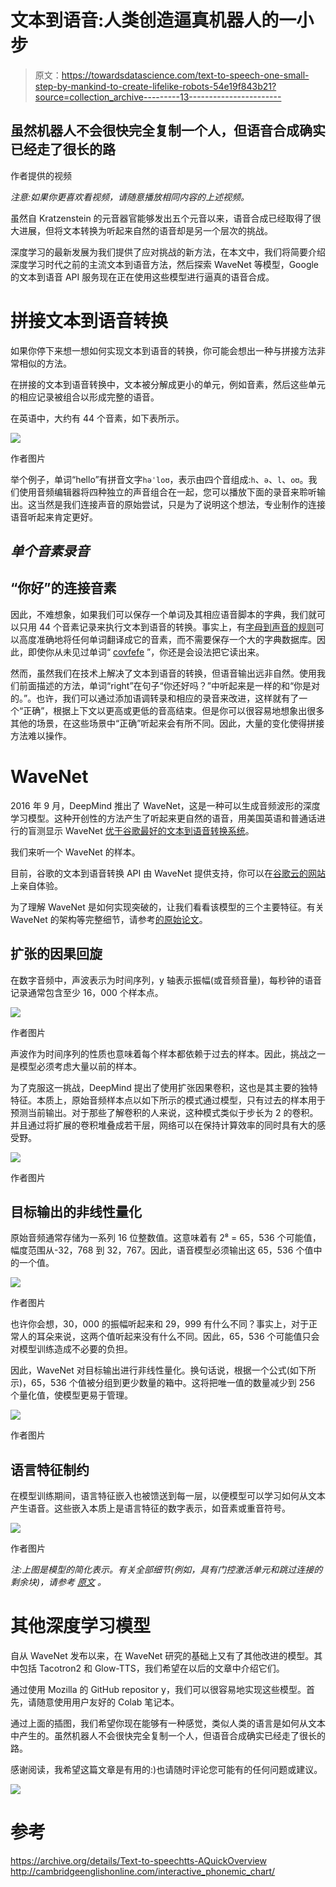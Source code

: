 # 文本到语音:人类创造逼真机器人的一小步

> 原文：<https://towardsdatascience.com/text-to-speech-one-small-step-by-mankind-to-create-lifelike-robots-54e19f843b21?source=collection_archive---------13----------------------->

## 虽然机器人不会很快完全复制一个人，但语音合成确实已经走了很长的路

作者提供的视频

*注意:如果你更喜欢看视频，请随意播放相同内容的上述视频。*

虽然自 Kratzenstein 的元音器官能够发出五个元音以来，语音合成已经取得了很大进展，但将文本转换为听起来自然的语音却是另一个层次的挑战。

深度学习的最新发展为我们提供了应对挑战的新方法，在本文中，我们将简要介绍深度学习时代之前的主流文本到语音方法，然后探索 WaveNet 等模型，Google 的文本到语音 API 服务现在正在使用这些模型进行逼真的语音合成。

# 拼接文本到语音转换

如果你停下来想一想如何实现文本到语音的转换，你可能会想出一种与拼接方法非常相似的方法。

在拼接的文本到语音转换中，文本被分解成更小的单元，例如音素，然后这些单元的相应记录被组合以形成完整的语音。

在英语中，大约有 44 个音素，如下表所示。

![](img/7d8313e543667befc83d140fa81cda0b.png)

作者图片

举个例子，单词“hello”有拼音文字`həˈloʊ`，表示由四个音组成:`h`、`ə`、`l`、`oʊ`。我们使用音频编辑器将四种独立的声音组合在一起，您可以播放下面的录音来聆听输出。这当然是我们连接声音的原始尝试，只是为了说明这个想法，专业制作的连接语音听起来肯定更好。

## *单个音素录音*

## “你好”的连接音素

因此，不难想象，如果我们可以保存一个单词及其相应语音脚本的字典，我们就可以只用 44 个音素记录来执行文本到语音的转换。事实上，有[字母到声音的规则](https://ieeexplore.ieee.org/document/1162873?reload=true&arnumber=1162873)可以高度准确地将任何单词翻译成它的音素，而不需要保存一个大的字典数据库。因此，即使你从未见过单词“ [covfefe](https://www.bbc.com/news/world-us-canada-40104063) ”，你还是会设法把它读出来。

然而，虽然我们在技术上解决了文本到语音的转换，但语音输出远非自然。使用我们前面描述的方法，单词“right”在句子“你还好吗？”中听起来是一样的和“你是对的。”。也许，我们可以通过添加语调转录和相应的录音来改进，这样就有了一个“正确”，根据上下文以更高或更低的音高结束。但是你可以很容易地想象出很多其他的场景，在这些场景中“正确”听起来会有所不同。因此，大量的变化使得拼接方法难以操作。

# WaveNet

2016 年 9 月，DeepMind 推出了 WaveNet，这是一种可以生成音频波形的深度学习模型。这种开创性的方法产生了听起来更自然的语音，用美国英语和普通话进行的盲测显示 WaveNet [优于谷歌最好的文本到语音转换系统](https://deepmind.com/blog/article/wavenet-generative-model-raw-audio)。

我们来听一个 WaveNet 的样本。

目前，谷歌的文本到语音转换 API 由 WaveNet 提供支持，你可以在[谷歌云的网站](https://cloud.google.com/text-to-speech#section-2)上亲自体验。

为了理解 WaveNet 是如何实现突破的，让我们看看该模型的三个主要特征。有关 WaveNet 的架构等完整细节，请参考[的原始论文](https://arxiv.org/abs/1609.03499)。

## 扩张的因果回旋

在数字音频中，声波表示为时间序列，y 轴表示振幅(或音频音量)，每秒钟的语音记录通常包含至少 16，000 个样本点。

![](img/66312d96fa4ba76958e956a99e658eb4.png)

作者图片

声波作为时间序列的性质也意味着每个样本都依赖于过去的样本。因此，挑战之一是模型必须考虑大量以前的样本。

为了克服这一挑战，DeepMind 提出了使用扩张因果卷积，这也是其主要的独特特征。本质上，原始音频样本点以如下所示的模式通过模型，只有过去的样本用于预测当前输出。对于那些了解卷积的人来说，这种模式类似于步长为 2 的卷积。并且通过将扩展的卷积堆叠成若干层，网络可以在保持计算效率的同时具有大的感受野。

![](img/cb44b42e68d3f94729515c35aa32dd02.png)

作者图片

## 目标输出的非线性量化

原始音频通常存储为一系列 16 位整数值。这意味着有 2⁸ = 65，536 个可能值，幅度范围从-32，768 到 32，767。因此，语音模型必须输出这 65，536 个值中的一个值。

![](img/bfc45f2eec1f3574e407145e7c944c54.png)

作者图片

也许你会想，30，000 的振幅听起来和 29，999 有什么不同？事实上，对于正常人的耳朵来说，这两个值听起来没有什么不同。因此，65，536 个可能值只会对模型训练造成不必要的负担。

因此，WaveNet 对目标输出进行非线性量化。换句话说，根据一个公式(如下所示)，65，536 个值被分组到更少数量的箱中。这将把唯一值的数量减少到 256 个量化值，使模型更易于管理。

![](img/edfe312844481e5e187628b817bbd610.png)

作者图片

## 语言特征制约

在模型训练期间，语言特征嵌入也被馈送到每一层，以便模型可以学习如何从文本产生语音。这些嵌入本质上是语言特征的数字表示，如音素或重音符号。

![](img/262419d128b1a8d3670a6d30f97c7273.png)

作者图片

*注:上图是模型的简化表示。有关全部细节(例如，具有门控激活单元和跳过连接的剩余块)，请参考* [*原文*](https://arxiv.org/abs/1609.03499) *。*

# 其他深度学习模型

自从 WaveNet 发布以来，在 WaveNet 研究的基础上又有了其他改进的模型。其中包括 Tacotron2 和 Glow-TTS，我们希望在以后的文章中介绍它们。

通过使用 Mozilla 的 GitHub repositor y，我们可以很容易地实现这些模型。首先，请随意使用用户友好的 Colab 笔记本。

通过上面的插图，我们希望你现在能够有一种感觉，类似人类的语言是如何从文本中产生的。虽然机器人不会很快完全复制一个人，但语音合成确实已经走了很长的路。

感谢阅读，我希望这篇文章是有用的:)也请随时评论您可能有的任何问题或建议。

![](img/ec7c445dbcf62a12b4232d332d5beb05.png)

# 参考

  <https://archive.org/details/Text-to-speechtts-AQuickOverview>  <http://cambridgeenglishonline.com/interactive_phonemic_chart/> 
